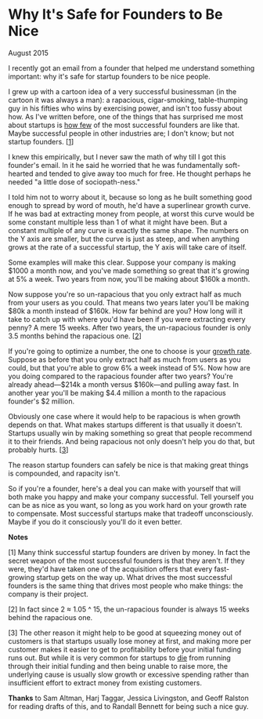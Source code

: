 # Why It's Safe for Founders to Be Nice

August 2015  
  
I recently got an email from a founder that helped me understand
something important: why it's safe for startup founders to be nice
people.  
  
I grew up with a cartoon idea of a very successful businessman (in
the cartoon it was always a man): a rapacious, cigar-smoking,
table-thumping guy in his fifties who wins by exercising power, and
isn't too fussy about how. As I've written before, one of
the things that has surprised me most about startups is 
[how few](mean.html) of
the most successful founders are like that. Maybe successful people
in other industries are; I don't know; but not startup founders.
[[1](#f1n)]  
  
I knew this empirically, but I never saw the math of why till I got
this founder's email. In it he said he worried that he was
fundamentally soft-hearted and tended to give away too much for
free. He thought perhaps he needed "a little dose of sociopath-ness."  
  
I told him not to worry about it, because so long as he built
something good enough to spread by word of mouth, he'd have a
superlinear growth curve. If he was bad at extracting money from
people, at worst this curve would be some constant multiple less
than 1 of what it might have been. But a constant multiple of any
curve is exactly the same shape. The numbers on the Y axis are
smaller, but the curve is just as steep, and when anything grows
at the rate of a successful startup, the Y axis will take care of
itself.  
  
Some examples will make this clear. Suppose your company is making
$1000 a month now, and you've made something so great that it's
growing at 5% a week. Two years from now, you'll be making about
$160k a month.  
  
Now suppose you're so un-rapacious that you only extract half as
much from your users as you could. That means two years later
you'll be making $80k a month instead of $160k. How far behind are
you? How long will it take to catch up with where you'd have been
if you were extracting every penny? A mere 15 weeks. After two
years, the un-rapacious founder is only 3.5 months behind the
rapacious one. 
[[2](#f2n)]  
  
If you're going to optimize a number, the one to choose is your
[growth rate](growth.html). Suppose as before that you only extract half as much
from users as you could, but that you're able to grow 6% a week
instead of 5%. Now how are you doing compared to the rapacious
founder after two years? You're already ahead—$214k a month
versus $160k—and pulling away fast. In another year you'll be
making $4.4 million a month to the rapacious founder's $2 million.  
  
Obviously one case where it would help to be rapacious is when
growth depends on that. What makes startups different is that
usually it doesn't. Startups usually win by making something so
great that people recommend it to their friends. And being rapacious
not only doesn't help you do that, but probably hurts. 
[[3](#f3n)]  
  
The reason startup founders can safely be nice is that making great
things is compounded, and rapacity isn't.  
  
So if you're a founder, here's a deal you can make with yourself
that will both make you happy and make your company successful.
Tell yourself you can be as nice as you want, so long as you work
hard on your growth rate to compensate. Most successful startups
make that tradeoff unconsciously. Maybe if you do it consciously
you'll do it even better.  
  
  
  
  
  
  
  
**Notes**  
  
[1]
Many think successful startup founders are driven by money.
In fact the secret weapon of the most successful founders is that
they aren't. If they were, they'd have taken one of the acquisition
offers that every fast-growing startup gets on the way up. What
drives the most successful founders is the same thing that drives
most people who make things: the company is their project.  
  
[2]
In fact since 2 ≈ 1.05 ^ 15, the un-rapacious founder is
always 15 weeks behind the rapacious one.  
  
[3]
The other reason it might help to be good at squeezing money
out of customers is that startups usually lose money at first, and
making more per customer makes it easier to get to profitability
before your initial funding runs out. But while it is very common
for startups to [die](pinch.html)
from running through their initial funding and then being unable
to raise more, the underlying cause is usually slow growth or
excessive spending rather than insufficient effort to extract money
from existing customers.  
  
  
  
**Thanks** to Sam Altman, Harj Taggar, Jessica Livingston, and
Geoff Ralston for reading drafts of this, and to Randall Bennett
for being such a nice guy.  
  
